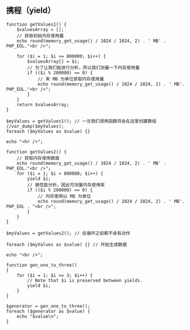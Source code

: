## 携程（yield） ##

    function getValues1() {
	    $valuesArray = [];
	    // 获取初始内存使用量
	    echo round(memory_get_usage() / 1024 / 1024, 2) . ' MB' . PHP_EOL."<br />";

	    for ($i = 1; $i <= 800000; $i++) {
	        $valuesArray[] = $i;
	        // 为了让我们能进行分析，所以我们测量一下内存使用量
	        if (($i % 200000) == 0) {
	            // 来 MB 为单位获取内存使用量
	            echo round(memory_get_usage() / 1024 / 1024, 2) . ' MB'. PHP_EOL."<br />";
	        }
	    }
	    return $valuesArray;
	}

	$myValues = getValues1(); // 一旦我们调用函数将会在这里创建数组
	//var_dump($myValues);
	foreach ($myValues as $value) {}
	
	echo "<hr />";
	
	function getValues2() {
	    // 获取内存使用数据
	    echo round(memory_get_usage() / 1024 / 1024, 2) . ' MB' . PHP_EOL."<br />";
	    for ($i = 1; $i < 800000; $i++) {
	        yield $i;
	        // 做性能分析，因此可测量内存使用率
	        if (($i % 200000) == 0) {
	            // 内存使用以 MB 为单位
	            echo round(memory_get_usage() / 1024 / 1024, 2) . ' MB'. PHP_EOL . "<br />";
	        }
	    }
	}

	$myValues = getValues2(); // 在循环之前都不会有动作
	
	foreach ($myValues as $value) {} // 开始生成数据
	
	echo "<br />";
	
	function gen_one_to_three()
	{
	    for ($i = 1; $i <= 3; $i++) {
	        // Note that $i is preserved between yields.
	        yield $i;
	    }
	}
	
	$generator = gen_one_to_three();
	foreach ($generator as $value) {
	    echo "$value\n";
	}
